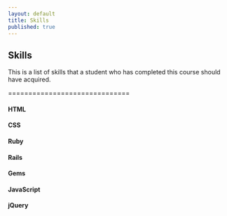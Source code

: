 ```yaml
---
layout: default
title: Skills
published: true
---
```


## Skills

This is a list of skills that a student who has completed this course should have acquired.

 ==============================

#### HTML

#### CSS

#### Ruby

#### Rails

#### Gems

#### JavaScript

#### jQuery

